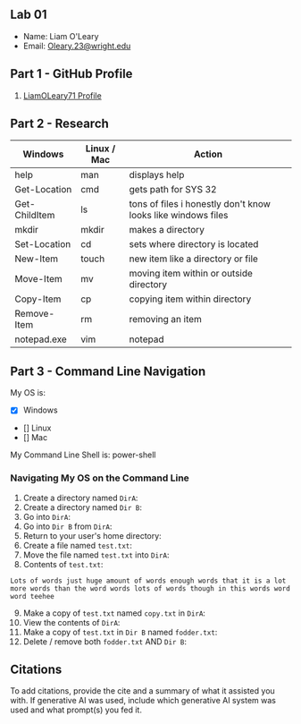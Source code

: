 ## Lab 01

- Name: Liam O'Leary
- Email: Oleary.23@wright.edu

## Part 1 - GitHub Profile

1. [ LiamOLeary71 Profile](https://github.com/LiamOLeary71)

## Part 2 - Research

| Windows | Linux / Mac | Action |
| ---     | ---         | ---    |
| help    | man         |   displays help     |
| Get-Location |  cmd  |    gets path for SYS 32  |
| Get-ChildItem | ls    |    tons of files i honestly don't know looks like windows files   |
|  mkdir  |    mkdir    |    makes a directory    |
| Set-Location | cd     |     sets where directory is located   |
| New-Item | touch      |    new item like a directory  or file |
| Move-Item | mv        |    moving item within or outside directory    |
| Copy-Item | cp        |     copying item within directory   |
| Remove-Item | rm      |     removing an item   |
| notepad.exe | vim     |   notepad     |

## Part 3 - Command Line Navigation

My OS is:
- [x] Windows
- [] Linux
- [] Mac

My Command Line Shell is: power-shell

### Navigating My OS on the Command Line

1. Create a directory named `DirA`:
2. Create a directory named `Dir B`:
3. Go into `DirA`:
4. Go into `Dir B` from `DirA`:
5. Return to your user's home directory:
6. Create a file named `test.txt`:
7. Move the file named `test.txt` into `DirA`:
8. Contents of `test.txt`:
```
Lots of words just huge amount of words enough words that it is a lot more words than the word words lots of words though in this words word word teehee
```
9. Make a copy of `test.txt` named `copy.txt` in `DirA`:
10. View the contents of `DirA`: 
11. Make a copy of `test.txt` in `Dir B` named `fodder.txt`:
12. Delete / remove both `fodder.txt` AND `Dir B`:

## Citations

To add citations, provide the cite and a summary of what it assisted you with.  If generative AI was used, include which generative AI system was used and what prompt(s) you fed it.



